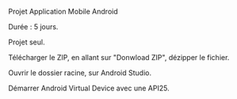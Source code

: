 Projet Application Mobile Android

Durée : 5 jours.

Projet seul.

Télécharger le ZIP, en allant sur "Donwload ZIP", dézipper le fichier.

Ouvrir le dossier racine, sur Android Studio.

Démarrer Android Virtual Device avec une API25.
